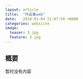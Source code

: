 ```yaml
---
layout: article
title:  "作品集web"
date:   2018-01-04 21:07:50 +0800
categories: websiite
image:
  teaser: 3.jpg
  feature: 3.jpg
---
```




## 概要

暂时没有内容


